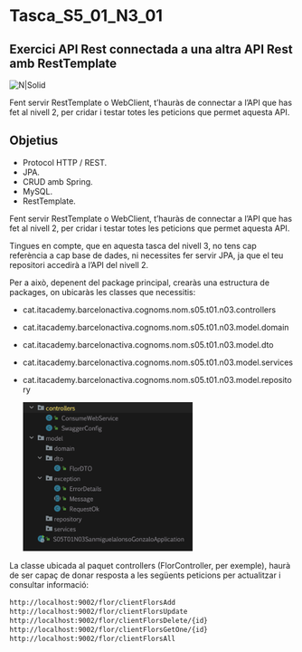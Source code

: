 # Tasca_S5_01_N3_01  
## Exercici API Rest connectada a una altra API Rest amb RestTemplate

![N|Solid](https://logistreak.com/images/icon/mysql.png)


Fent servir RestTemplate o WebClient, t’hauràs de connectar a l’API que has fet al nivell 2, per cridar i testar totes les peticions que permet aquesta API.



## Objetius
- Protocol HTTP / REST.
- JPA.
- CRUD amb Spring.
- MySQL.
- RestTemplate.

Fent servir RestTemplate o WebClient, t’hauràs de connectar a l’API que has fet al nivell 2, per cridar i testar totes les peticions que permet aquesta API.

Tingues en compte, que en aquesta tasca del nivell 3, no tens cap referència a cap base de dades, ni necessites fer servir JPA, ja que el teu repositori accedirà a l’API del nivell 2.

Per a això, depenent del package principal, crearàs una estructura de packages, on ubicaràs les classes que necessitis:

-   cat.itacademy.barcelonactiva.cognoms.nom.s05.t01.n03.controllers
-   cat.itacademy.barcelonactiva.cognoms.nom.s05.t01.n03.model.domain
-   cat.itacademy.barcelonactiva.cognoms.nom.s05.t01.n03.model.dto
-   cat.itacademy.barcelonactiva.cognoms.nom.s05.t01.n03.model.services
-   cat.itacademy.barcelonactiva.cognoms.nom.s05.t01.n03.model.repository

    <img src="https://github.com/gonzashan/Tasca_S5_01_N3/blob/main/tree.png" height="263" width="300" >
  

 
La classe ubicada al paquet controllers (FlorController, per exemple), haurà de ser capaç de donar resposta a les següents peticions per actualitzar i consultar informació:

    http://localhost:9002/flor/clientFlorsAdd
    http://localhost:9002/flor/clientFlorsUpdate
    http://localhost:9002/flor/clientFlorsDelete/{id}
    http://localhost:9002/flor/clientFlorsGetOne/{id}
    http://localhost:9002/flor/clientFlorsAll
    


